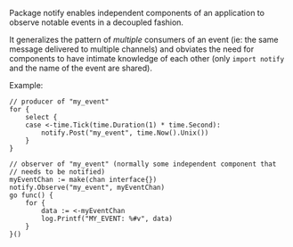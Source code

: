 Package notify enables independent components of an application to 
observe notable events in a decoupled fashion.

It generalizes the pattern of *multiple* consumers of an event (ie: 
the same message delivered to multiple channels) and obviates the need 
for components to have intimate knowledge of each other (only `import notify` 
and the name of the event are shared).

Example:

    // producer of "my_event" 
    for {
        select {
        case <-time.Tick(time.Duration(1) * time.Second):
            notify.Post("my_event", time.Now().Unix())
        }
    }
    
    // observer of "my_event" (normally some independent component that
    // needs to be notified)
    myEventChan := make(chan interface{})
    notify.Observe("my_event", myEventChan)
    go func() {
        for {
            data := <-myEventChan
            log.Printf("MY_EVENT: %#v", data)
        }
    }()
